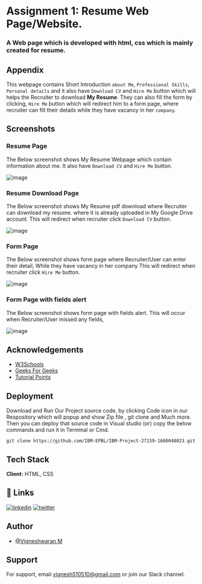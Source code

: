 
# Assignment 1: Resume Web Page/Website.
### A Web page which is developed with html, css which is mainly created for resume.




## Appendix

This webpage contains Short Introduction `about Me`, `Professional Skills`, `Personal details` and it also have `Download CV` and  `Hire Me` button which will helps the Recruiter to download __My Resume__. They can also fill the form  by clicking, `Hire Me` button which will redirect him to a form page, where recruiter can fill their details while they have vacancy in her `company`.


## Screenshots
### Resume Page
The Below screenshot shows My Resume Webpage which contain information about me.
It also have `Download CV` and `Hire Me` button.

![image](https://drive.google.com/file/d/1qhGUK3wpzwSTCUdSLeIXvZgQiV_ahztS/view?usp=sharing)

### Resume Download Page
The Below screenshot shows My Resume pdf download where Recruiter can download my resume.
where it is already uploaded in My Google Drive account. 
This will redirect when recruiter  click `Download CV` button.

![image](https://drive.google.com/file/d/1Llw_ZjtOgET2GysOStWo6HVdmaM8pOwB/view?usp=sharing)

### Form Page
The Below screenshot shows form page where Recruiter/User can enter their detail, While they have vacancy in her company
This will redirect when recruiter  click `Hire Me` button.

![image](https://drive.google.com/file/d/15Lg9KvucqDXxPgagTKN7lyvTam-v3ows/view?usp=sharing)

### Form Page with fields alert
The Below screenshot shows form page with fields alert. This will occur when Recruiter/User missed any fields,

![image](https://drive.google.com/file/d/1GivKiwLPtZJgyi8MyMRxv89fdq6LnkRC/view?usp=sharing)


## Acknowledgements

 - [W3Schools](https://awesomeopensource.com/project/elangosundar/awesome-README-templates)
 - [Geeks For Geeks](https://github.com/matiassingers/awesome-readme)
 - [Tutorial Points](https://bulldogjob.com/news/449-how-to-write-a-good-readme-for-your-github-project)



## Deployment 

Download and Run Our Project source code, by clicking Code icon in our Respository which will popup and show Zip file , git clone and Much more.
Then you can deploy that source code in Visual studio (or) copy the below commands and run it in Terminal or Cmd. 

```
git clone https://github.com/IBM-EPBL/IBM-Project-27159-1660048023.git

```


## Tech Stack

**Client:** HTML, CSS




## 🔗 Links
[![linkedin](https://img.shields.io/badge/linkedin-0A66C2?style=for-the-badge&logo=linkedin&logoColor=white)](https://www.linkedin.com/in/vwaran)
[![twitter](https://img.shields.io/badge/twitter-1DA1F2?style=for-the-badge&logo=twitter&logoColor=white)](https://twitter.com/)


## Author

- [@Vigneshwaran M](https://www.github.com/vicky-510)


## Support

For support, email vignesh510510@gmail.com or join our Slack channel.

